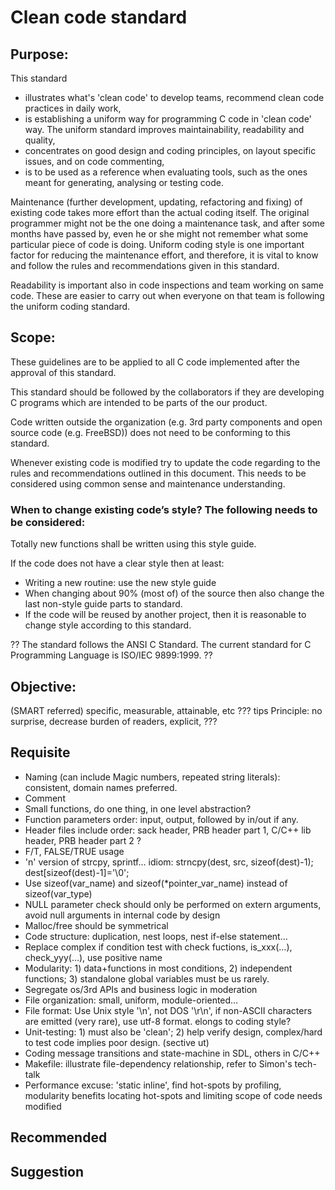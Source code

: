 # Clean code standard

## Purpose: 

This standard

* illustrates what's 'clean code' to develop teams, recommend clean code practices in daily work, 
* is establishing a uniform way for programming C code in 'clean code' way. The uniform standard improves maintainability, readability and quality, 
* concentrates on good design and coding principles, on layout specific issues, and on code commenting, 
* is to be used as a reference when evaluating tools, such as the ones meant for generating, analysing or testing code. 

Maintenance (further development, updating, refactoring and fixing) of existing code takes more effort than the actual coding itself. The original programmer might not be the one doing a maintenance task, and after some months have passed by, even he or she might not remember what some particular piece of code is doing. Uniform coding style is one important factor for reducing the maintenance effort, and therefore, it is vital to know and follow the rules and recommendations given in this standard.

Readability is important also in code inspections and team working on same code. These are easier to carry out when everyone on that team is following the uniform coding standard.

## Scope:

These guidelines are to be applied to all C code implemented after the approval of this standard.

This standard should be followed by the collaborators if they are developing C programs which are intended to be parts of the our product. 

Code written outside the organization (e.g. 3rd party components and open source code (e.g. FreeBSD)) does not need to be conforming to this standard.

Whenever existing code is modified try to update the code regarding to the rules and recommendations outlined in this document. This needs to be considered using common sense and maintenance understanding.

### When to change existing code’s style?  The following needs to be considered:

Totally new functions shall be written using this style guide.

If the code does not have a clear style then at least:

* Writing a new routine: use the new style guide
* When changing about 90% (most of) of the source then also change the last non-style guide parts to standard.
* If the code will be reused by another project, then it is reasonable to change style according to this standard.

?? The standard follows the ANSI C Standard. The current standard for C Programming Language is ISO/IEC 9899:1999. ??


## Objective: 

(SMART referred) specific, measurable, attainable, etc ???
tips Principle: no surprise, decrease burden of readers, explicit, ???

## Requisite

* Naming (can include Magic numbers, repeated string literals): consistent, domain names preferred.
* Comment
* Small functions, do one thing, in one level abstraction?
* Function parameters order: input, output, followed by in/out if any.
* Header files include order: sack header, PRB header part 1, C/C++ lib header, PRB header part 2 ?
* F/T, FALSE/TRUE usage
* 'n' version of strcpy, sprintf… idiom: strncpy(dest, src, sizeof(dest)-1); dest[sizeof(dest)-1]='\0';
* Use sizeof(var_name) and sizeof(*pointer_var_name) instead of sizeof(var_type)
* NULL parameter check should only be performed on extern arguments, avoid null arguments in internal code by design
* Malloc/free should be symmetrical
* Code structure: duplication, nest loops, nest if-else statement…
* Replace complex if condition test with check fuctions, is_xxx(…), check_yyy(…), use positive name
* Modularity: 1) data+functions in most conditions, 2) independent functions; 3) standalone global variables must be us rarely.
* Segregate os/3rd APIs and business logic in moderation
* File organization: small, uniform, module-oriented…
* File format: Use Unix style '\n', not DOS '\r\n', if non-ASCII characters are emitted (very rare), use utf-8 format. elongs to coding style?
* Unit-testing: 1) must also be 'clean'; 2) help verify design, complex/hard to test code implies poor design. (sective ut)
* Coding message transitions and state-machine in SDL, others in C/C++
* Makefile: illustrate file-dependency relationship, refer to Simon's tech-talk
* Performance excuse: 'static inline', find hot-spots by profiling, modularity benefits locating hot-spots and limiting scope of code needs modified

## Recommended

## Suggestion
